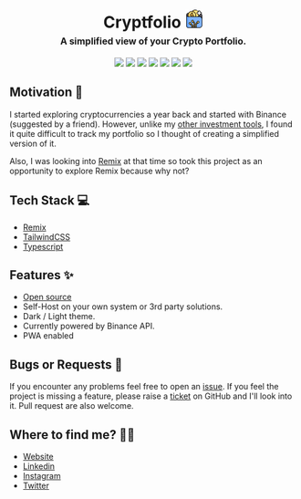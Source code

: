<h1 align="center">
  Cryptfolio <img width="32" height="32" alt="Cryptfolio icon" src="./public/favicons/favicon-32x32.png" />
	<br />
	<p style='font-size: 16px; margin-top: 6px;'>A simplified view of your Crypto Portfolio.</p>
</h1>

<p align="center">
  <a href="https://github.com/AkashRajpurohit/cryptfolio"><img src="https://badgen.net/badge/Open%20Source%20%3F/Yes%21/blue?icon=github" height="20" /></a>
  <a href="https://github.com/AkashRajpurohit/cryptfolio"><img src="https://visitor-badge.laobi.icu/badge?page_id=akashrajpurohit-cryptfolio.visitor-badge" height="20"></a>
  <a href="https://github.com/AkashRajpurohit/cryptfolio/stargazers"><img src="https://img.shields.io/github/stars/AkashRajpurohit/cryptfolio" height="20"></a>
  <a href="https://github.com/AkashRajpurohit/cryptfolio/network/members"><img src="https://img.shields.io/github/forks/AkashRajpurohit/cryptfolio" height="20"></a>
  <a href="https://github.com/AkashRajpurohit/cryptfolio/issues?q=is%3Aopen+is%3Aissue"><img src="https://img.shields.io/github/issues/AkashRajpurohit/cryptfolio" height="20"></a>
  <a href="https://github.com/AkashRajpurohit/cryptfolio/blob/main/LICENSE"><img src="https://img.shields.io/github/license/AkashRajpurohit/cryptfolio" height="20"></a>
  <a href="https://twitter.com/intent/tweet?url=https%3A%2F%2Fgithub.com%2FAkashRajpurohit%2Fcryptfolio"><img src="https://img.shields.io/twitter/url?url=https%3A%2F%2Fgithub.com%2FAkashRajpurohit%2Fcryptfolio" height="20"></a>
</p>

## Motivation 💪
I started exploring cryptocurrencies a year back and started with Binance (suggested by a friend). However, unlike my [other investment tools](https://akashrajpurohit.com/uses/#finance), I found it quite difficult to track my portfolio so I thought of creating a simplified version of it.

Also, I was looking into [Remix](https://remix.run/) at that time so took this project as an opportunity to explore Remix because why not?

## Tech Stack 💻
* [Remix](https://remix.run/)
* [TailwindCSS](https://tailwindcss.com/)
* [Typescript](https://www.typescriptlang.org/)

## Features ✨
- [Open source](https://github.com/AkashRajpurohit/cryptfolio)
- Self-Host on your own system or 3rd party solutions. 
- Dark / Light theme.
- Currently powered by Binance API.
- PWA enabled

## Bugs or Requests 🐛

If you encounter any problems feel free to open an [issue](https://github.com/AkashRajpurohit/cryptfolio/issues/new?template=bug_report.md). If you feel the project is missing a feature, please raise a [ticket](https://github.com/AkashRajpurohit/cryptfolio/issues/new?template=feature_request.md) on GitHub and I'll look into it. Pull request are also welcome.

## Where to find me? 👦🏽
* [Website](https://akashrajpurohit.com/)
* [Linkedin](https://www.linkedin.com/in/AkashRajpurohit)
* [Instagram](https://www.instagram.com/akashwho.codes)
* [Twitter](https://www.twitter.com/AkashWhoCodes)